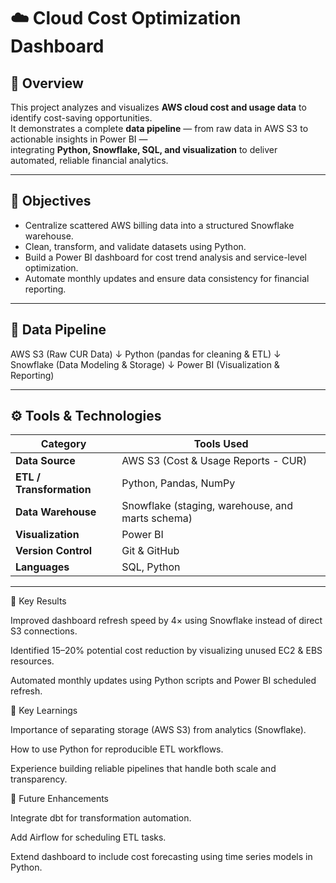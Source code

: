# ☁️ Cloud Cost Optimization Dashboard

## 📌 Overview
This project analyzes and visualizes **AWS cloud cost and usage data** to identify cost-saving opportunities.  
It demonstrates a complete **data pipeline** — from raw data in AWS S3 to actionable insights in Power BI —  
integrating **Python, Snowflake, SQL, and visualization** to deliver automated, reliable financial analytics.

---

## 🎯 Objectives
- Centralize scattered AWS billing data into a structured Snowflake warehouse.  
- Clean, transform, and validate datasets using Python.  
- Build a Power BI dashboard for cost trend analysis and service-level optimization.  
- Automate monthly updates and ensure data consistency for financial reporting.

---

## 🔄 Data Pipeline

AWS S3 (Raw CUR Data)
↓
Python (pandas for cleaning & ETL)
↓
Snowflake (Data Modeling & Storage)
↓
Power BI (Visualization & Reporting)


---

## ⚙️ Tools & Technologies
| Category | Tools Used |
|-----------|-------------|
| **Data Source** | AWS S3 (Cost & Usage Reports - CUR) |
| **ETL / Transformation** | Python, Pandas, NumPy |
| **Data Warehouse** | Snowflake (staging, warehouse, and marts schema) |
| **Visualization** | Power BI |
| **Version Control** | Git & GitHub |
| **Languages** | SQL, Python |

---
🚀 Key Results

Improved dashboard refresh speed by 4× using Snowflake instead of direct S3 connections.

Identified 15–20% potential cost reduction by visualizing unused EC2 & EBS resources.

Automated monthly updates using Python scripts and Power BI scheduled refresh.

🧩 Key Learnings

Importance of separating storage (AWS S3) from analytics (Snowflake).

How to use Python for reproducible ETL workflows.

Experience building reliable pipelines that handle both scale and transparency.

🔗 Future Enhancements

Integrate dbt for transformation automation.

Add Airflow for scheduling ETL tasks.

Extend dashboard to include cost forecasting using time series models in Python.


